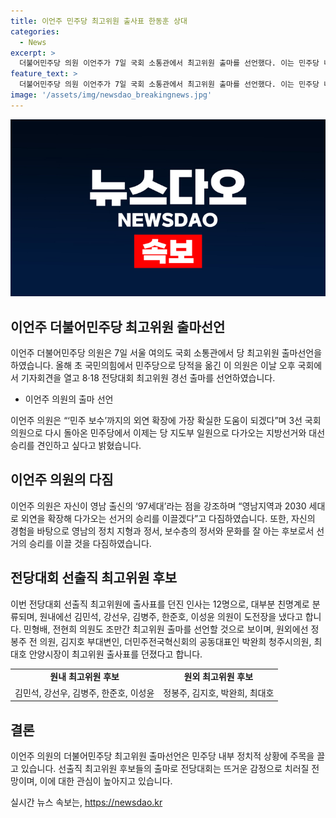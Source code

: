 ```yaml
---
title: 이언주 민주당 최고위원 출사표 한동훈 상대
categories:
  - News
excerpt: >
  더불어민주당 의원 이언주가 7일 국회 소통관에서 최고위원 출마를 선언했다. 이는 민주당 내 민주 보수 확장에 기여할 것으로 기대된다. 올해 초 국민의힘에서 민주당으로 옮긴 이 의원은 국회 기자회견에서 민주당의 당 지도부를 지휘해 지방선거와 대선 승리를 이끌겠다고 밝혔다. 또한, 영남 출신의 97세대로 외연을 확장하고 정치 경험이 풍부하다고 강조했다. 이번 전당대회에는 12명이 최고위원 출마를 선언했으며, 다수는 친명계 출신이다.
feature_text: >
  더불어민주당 의원 이언주가 7일 국회 소통관에서 최고위원 출마를 선언했다. 이는 민주당 내 민주 보수 확장에 기여할 것으로 기대된다. 올해 초 국민의힘에서 민주당으로 옮긴 이 의원은 국회 기자회견에서 민주당의 당 지도부를 지휘해 지방선거와 대선 승리를 이끌겠다고 밝혔다. 또한, 영남 출신의 97세대로 외연을 확장하고 정치 경험이 풍부하다고 강조했다. 이번 전당대회에는 12명이 최고위원 출마를 선언했으며, 다수는 친명계 출신이다.
image: '/assets/img/newsdao_breakingnews.jpg'
---
```


<p><img src="/assets/img/newsdao_breakingnews.jpg" alt="bookingtag 속보" /></p>

<h2 data-ke-size="size26">이언주 더불어민주당 최고위원 출마선언</h2>

<p data-ke-size="size16">이언주 더불어민주당 의원은 7일 서울 여의도 국회 소통관에서 당 최고위원 출마선언을 하였습니다. 올해 초 국민의힘에서 민주당으로 당적을 옮긴 이 의원은 이날 오후 국회에서 기자회견을 열고 8·18 전당대회 최고위원 경선 출마를 선언하였습니다.</p>

<ul>
<li>이언주 의원의 출마 선언</li>
</ul>

<p data-ke-size="size16">이언주 의원은 “‘민주 보수’까지의 외연 확장에 가장 확실한 도움이 되겠다”며 3선 국회의원으로 다시 돌아온 민주당에서 이제는 당 지도부 일원으로 다가오는 지방선거와 대선 승리를 견인하고 싶다고 밝혔습니다.</p>

<h2 data-ke-size="size26">이언주 의원의 다짐</h2>

<p data-ke-size="size16">이언주 의원은 자신이 영남 출신의 ‘97세대’라는 점을 강조하며 “영남지역과 2030 세대로 외연을 확장해 다가오는 선거의 승리를 이끌겠다”고 다짐하였습니다. 또한, 자신의 경험을 바탕으로 영남의 정치 지형과 정서, 보수층의 정서와 문화를 잘 아는 후보로서 선거의 승리를 이끌 것을 다짐하였습니다.</p>

<h2 data-ke-size="size26">전당대회 선출직 최고위원 후보</h2>

<p data-ke-size="size16">이번 전당대회 선출직 최고위원에 출사표를 던진 인사는 12명으로, 대부분 친명계로 분류되며, 원내에선 김민석, 강선우, 김병주, 한준호, 이성윤 의원이 도전장을 냈다고 합니다. 민형배, 전현희 의원도 조만간 최고위원 출마를 선언할 것으로 보이며, 원외에선 정봉주 전 의원, 김지호 부대변인, 더민주전국혁신회의 공동대표인 박완희 청주시의원, 최대호 안양시장이 최고위원 출사표를 던졌다고 합니다.</p>

<table>
    <tr>
        <td style="text-align: center; height: 17px;"><b>원내 최고위원 후보</b></td>
        <td style="text-align: center; height: 17px;"><b>원외 최고위원 후보</b></td>
    </tr>
    <tr>
        <td style="text-align: center; height: 17px;">김민석, 강선우, 김병주, 한준호, 이성윤</td>
        <td style="text-align: center; height: 17px;">정봉주, 김지호, 박완희, 최대호</td>
    </tr>
</table>

<h2 data-ke-size="size26">결론</h2>

<p data-ke-size="size16">이언주 의원의 더불어민주당 최고위원 출마선언은 민주당 내부 정치적 상황에 주목을 끌고 있습니다. 선출직 최고위원 후보들의 출마로 전당대회는 뜨거운 감정으로 치러질 전망이며, 이에 대한 관심이 높아지고 있습니다.</p>
실시간 뉴스 속보는, <a href="https://newsdao.kr" rel="dofollow">https://newsdao.kr</a>


